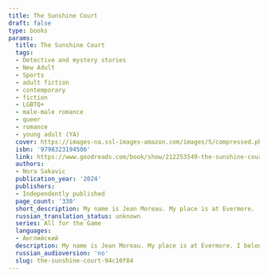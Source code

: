 ```yaml
---
title: The Sunshine Court
draft: false
type: books
params:
  title: The Sunshine Court
  tags:
  - Detective and mystery stories
  - New Adult
  - Sports
  - adult fiction
  - contemporary
  - fiction
  - LGBTQ+
  - male-male romance
  - queer
  - romance
  - young adult (YA)
  cover: https://images-na.ssl-images-amazon.com/images/S/compressed.photo.goodreads.com/books/1715708397i/212253549.jpg
  isbn: '9798323194506'
  link: https://www.goodreads.com/book/show/212253549-the-sunshine-court
  authors:
  - Nora Sakavic
  publication_year: '2024'
  publishers:
  - Independently published
  page_count: '330'
  short_description: My name is Jean Moreau. My place is at Evermore.
  russian_translation_status: unknown
  series: All for the Game
  languages:
  - Английский
  description: My name is Jean Moreau. My place is at Evermore. I belong to the Moriyamas. It is a truth Jean has built his life around, a reminder this is the best he can hope for and all he deserves. But when he is stolen from Edgar Allan University and sold to a more dangerous master, Jean is forced to contend with a life outside of the Nest for the first time in five years. The Foxes call his transfer to California a fresh start; Jean knows it is little more than a golden cage. Captain Jeremy Knox is facing his final year with the USC Trojans and fifth straight year falling short of the championships trophy he desperately craves. Taking in the nation’s best defenseman is a no-brainer, even if that man is a Raven. But Jean is no monster, just a man with no hope or desire for a future, and when Evermore's collapse starts dragging Jean's hideous secrets to light, Jeremy is forced to contend with the cost of victory.
  russian_audioversion: 'no'
  slug: the-sunshine-court-94c10f84
---
```

